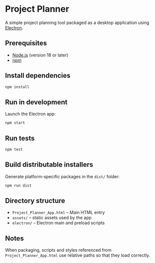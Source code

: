 # Project Planner

A simple project planning tool packaged as a desktop application using [Electron](https://electronjs.org/).

## Prerequisites
- [Node.js](https://nodejs.org/) (version 18 or later)
- [npm](https://www.npmjs.com/)

## Install dependencies
```bash
npm install
```

## Run in development
Launch the Electron app:
```bash
npm start
```

## Run tests
```bash
npm test
```

## Build distributable installers
Generate platform-specific packages in the `dist/` folder:
```bash
npm run dist
```

## Directory structure
- `Project_Planner_App.html` – Main HTML entry
- `assets/` – static assets used by the app
- `electron/` – Electron main and preload scripts

## Notes
When packaging, scripts and styles referenced from `Project_Planner_App.html` use relative paths so that they load correctly.

